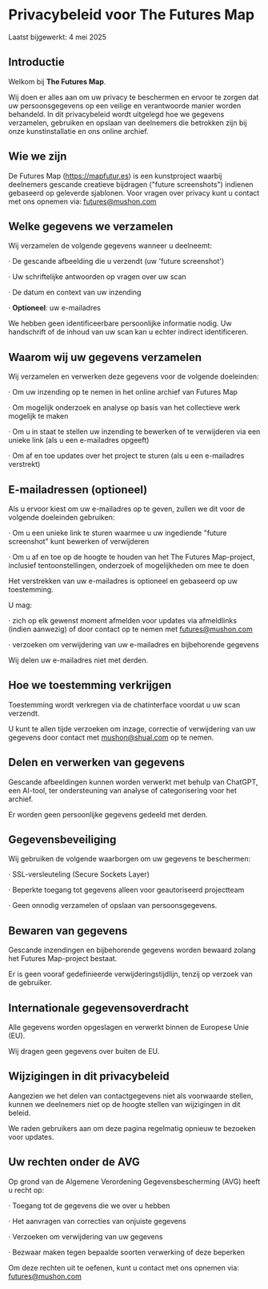 # Privacybeleid voor The Futures Map

Laatst bijgewerkt: 4 mei 2025


## Introductie


Welkom bij **The Futures Map**.

Wij doen er alles aan om uw privacy te beschermen en ervoor te zorgen dat uw persoonsgegevens op een veilige en verantwoorde manier worden behandeld. In dit privacybeleid wordt uitgelegd hoe we gegevens verzamelen, gebruiken en opslaan van deelnemers die betrokken zijn bij onze kunstinstallatie en ons online archief.


## Wie we zijn

De Futures Map (https://mapfutur.es) is een kunstproject waarbij deelnemers gescande creatieve bijdragen ("future screenshots") indienen gebaseerd op geleverde sjablonen. Voor vragen over privacy kunt u contact met ons opnemen via: futures@mushon.com


## Welke gegevens we verzamelen


Wij verzamelen de volgende gegevens wanneer u deelneemt:

· De gescande afbeelding die u verzendt (uw 'future screenshot')

· Uw schriftelijke antwoorden op vragen over uw scan

· De datum en context van uw inzending

· **Optioneel**: uw e-mailadres

We hebben geen identificeerbare persoonlijke informatie nodig. Uw handschrift of de inhoud van uw scan kan u echter indirect identificeren.


## Waarom wij uw gegevens verzamelen


Wij verzamelen en verwerken deze gegevens voor de volgende doeleinden:

· Om uw inzending op te nemen in het online archief van Futures Map

· Om mogelijk onderzoek en analyse op basis van het collectieve werk mogelijk te maken

· Om u in staat te stellen uw inzending te bewerken of te verwijderen via een unieke link (als u een e-mailadres opgeeft)

· Om af en toe updates over het project te sturen (als u een e-mailadres verstrekt)


## E-mailadressen (optioneel)


Als u ervoor kiest om uw e-mailadres op te geven, zullen we dit voor de volgende doeleinden gebruiken:

· Om u een unieke link te sturen waarmee u uw ingediende "future screenshot" kunt bewerken of verwijderen

· Om u af en toe op de hoogte te houden van het The Futures Map-project, inclusief tentoonstellingen, onderzoek of mogelijkheden om mee te doen


Het verstrekken van uw e-mailadres is optioneel en gebaseerd op uw toestemming.

U mag:

· zich op elk gewenst moment afmelden voor updates via afmeldlinks (indien aanwezig) of door contact op te nemen met futures@mushon.com

· verzoeken om verwijdering van uw e-mailadres en bijbehorende gegevens


Wij delen uw e-mailadres niet met derden.


## Hoe we toestemming verkrijgen


Toestemming wordt verkregen via de chatinterface voordat u uw scan verzendt.

U kunt te allen tijde verzoeken om inzage, correctie of verwijdering van uw gegevens door contact met mushon@shual.com op te nemen.


## Delen en verwerken van gegevens


Gescande afbeeldingen kunnen worden verwerkt met behulp van ChatGPT, een AI-tool, ter ondersteuning van analyse of categorisering voor het archief.

Er worden geen persoonlijke gegevens gedeeld met derden.


## Gegevensbeveiliging

Wij gebruiken de volgende waarborgen om uw gegevens te beschermen:

· SSL-versleuteling (Secure Sockets Layer)

· Beperkte toegang tot gegevens alleen voor geautoriseerd projectteam

· Geen onnodig verzamelen of opslaan van persoonsgegevens.


## Bewaren van gegevens


Gescande inzendingen en bijbehorende gegevens worden bewaard zolang het Futures Map-project bestaat.

Er is geen vooraf gedefinieerde verwijderingstijdlijn, tenzij op verzoek van de gebruiker.


## Internationale gegevensoverdracht


Alle gegevens worden opgeslagen en verwerkt binnen de Europese Unie (EU).

Wij dragen geen gegevens over buiten de EU.


## Wijzigingen in dit privacybeleid


Aangezien we het delen van contactgegevens niet als voorwaarde stellen, kunnen we deelnemers niet op de hoogte stellen van wijzigingen in dit beleid.

We raden gebruikers aan om deze pagina regelmatig opnieuw te bezoeken voor updates.


## Uw rechten onder de AVG


Op grond van de Algemene Verordening Gegevensbescherming (AVG) heeft u recht op:

· Toegang tot de gegevens die we over u hebben

· Het aanvragen van correcties van onjuiste gegevens

· Verzoeken om verwijdering van uw gegevens

· Bezwaar maken tegen bepaalde soorten verwerking of deze beperken

Om deze rechten uit te oefenen, kunt u contact met ons opnemen via: futures@mushon.com
